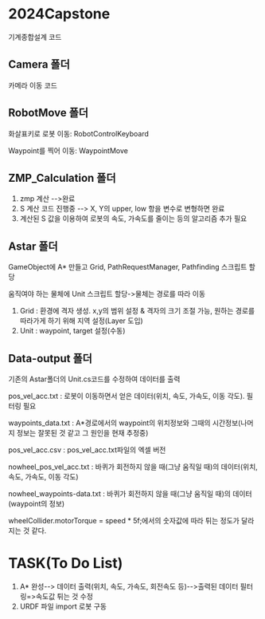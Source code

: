 # 2024Capstone
기계종합설계 코드

## Camera 폴더
카메라 이동 코드

## RobotMove 폴더
화살표키로 로봇 이동: RobotControlKeyboard

Waypoint를 찍어 이동: WaypointMove

## ZMP_Calculation 폴더
1. zmp  계산 -->완료
2. S 계산 코드 진행중 --> X, Y의 upper, low 항을 변수로 변형하면 완료
3. 계산된 S 값을 이용하여 로봇의 속도, 가속도를 줄이는 등의 알고리즘 추가 필요

## Astar 폴더
GameObject에 A* 만들고 Grid, PathRequestManager, Pathfinding 스크립트 할당

움직여야 하는 물체에 Unit 스크립트 할당->물체는 경로를 따라 이동

1. Grid : 환경에 격자 생성. x,y의 범위 설정 & 격자의 크기 조절 가능, 원하는 경로를 따라가게 하기 위해 지역 설정(Layer 도입)
2. Unit : waypoint, target 설정(수동)

## Data-output 폴더
기존의 Astar폴더의 Unit.cs코드를 수정하여 데이터를 출력

pos_vel_acc.txt : 로봇이 이동하면서 얻은 데이터(위치, 속도, 가속도, 이동 각도). 필터링 필요

waypoints_data.txt : A*경로에서의 waypoint의 위치정보와 그때의 시간정보(나머지 정보는 잘못된 것 같고 그 원인을 현재 추정중)

pos_vel_acc.csv : pos_vel_acc.txt파일의 엑셀 버전

nowheel_pos_vel_acc.txt : 바퀴가 회전하지 않을 때(그냥 움직일 때)의 데이터(위치, 속도, 가속도, 이동 각도)

nowheel_waypoints-data.txt : 바퀴가 회전하지 않을 때(그냥 움직일 때)의 데이터(waypoint의 정보)

wheelCollider.motorTorque = speed * 5f;에서의 숫자값에 따라 튀는 정도가 달라지는 것 같다.

# TASK(To Do List)
1. A* 완성--> 데이터 출력(위치, 속도, 가속도, 회전속도 등)-->출력된 데이터 필터링=>속도값 튀는 것 수정
2. URDF 파일 import 로봇 구동
